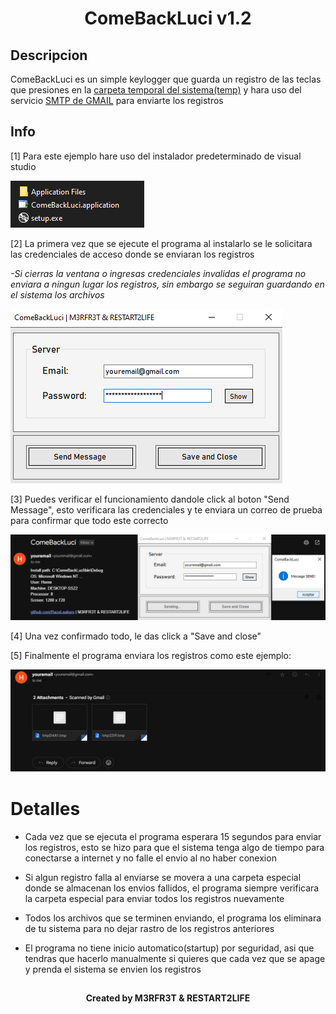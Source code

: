 <h1 align="center">ComeBackLuci v1.2</h1>

## Descripcion

ComeBackLuci es un simple keylogger que guarda un registro de las teclas que presiones en la <a href="https://learn.microsoft.com/en-us/dotnet/api/system.io.path.gettemppath?view=net-8.0&tabs=windows">carpeta temporal del sistema(temp)</a> y hara uso del servicio <a href="https://support.google.com/a/answer/176600?hl=en">SMTP de GMAIL</a> para enviarte los registros

## Info

[1] Para este ejemplo hare uso del instalador predeterminado de visual studio

<img src="/img/download.png" alt="download">

[2] La primera vez que se ejecute el programa al instalarlo se le solicitara las credenciales de acceso donde se enviaran los registros

<i>-Si cierras la ventana o ingresas credenciales invalidas el programa no enviara a ningun lugar los registros, sin embargo se seguiran guardando en el sistema los archivos</i>

<img src="/img/setup.png" alt="setup">

[3] Puedes verificar el funcionamiento dandole click al boton "Send Message", esto verificara las credenciales y te enviara un correo de prueba para confirmar que todo este correcto

<img src="/img/send.png" alt="send">

[4] Una vez confirmado todo, le das click a "Save and close"

[5] Finalmente el programa enviara los registros como este ejemplo:

<img src="/img/files.png" alt="files">

# Detalles
- Cada vez que se ejecuta el programa esperara 15 segundos para enviar los registros, esto se hizo para que el sistema tenga algo de tiempo para conectarse a internet y no falle el envio al no haber conexion

- Si algun registro falla al enviarse se movera a una carpeta especial donde se almacenan los envios fallidos, el programa siempre verificara la carpeta especial para enviar todos los registros nuevamente

- Todos los archivos que se terminen enviando, el programa los eliminara de tu sistema para no dejar rastro de los registros anteriores
  
- El programa no tiene inicio automatico(startup) por seguridad, asi que tendras que hacerlo manualmente si quieres que cada vez que se apage y prenda el sistema se envien los registros

##

<h4 align="center">Created by M3RFR3T & RESTART2LIFE</h1>
